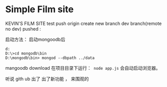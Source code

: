 # Simple Film site

KEVIN'S FILM SITE test push origin create new branch dev branch(remote no dev) pushed :

启动方法：
启动mongoodb后
```
d:
D:\>cd mongodb\bin
D:\mongodb\bin> mongod --dbpath ../data 
```
mangoodb download
在项目目录下运行：` node app.js`
会自动启动浏览器。

 听说 gith ub  出了 出了新功能 ，  来围观的 
